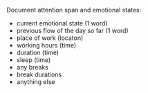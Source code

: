 Document attention span and emotional states:

- current emotional state (1 word)
- previous flow of the day so far (1 word)
- place of work (locaton)
- working hours (time)
- duration (time)
- sleep (time)
- any breaks
- break durations
- anything else